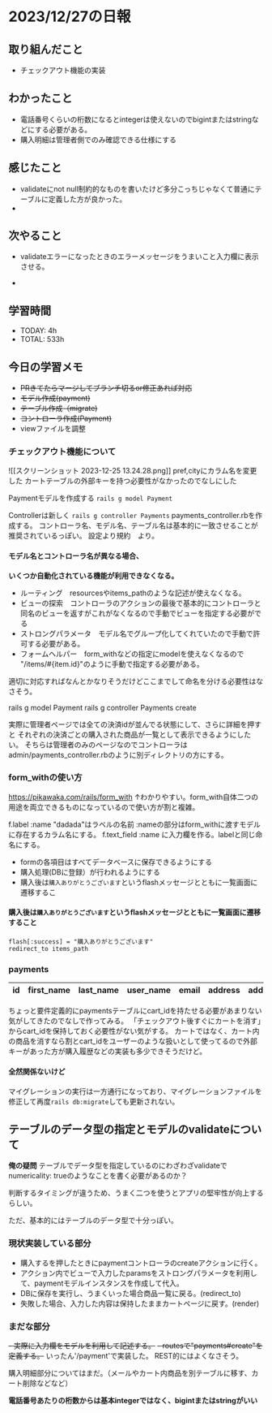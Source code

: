 # 2023/12/27の日報


## 取り組んだこと
- チェックアウト機能の実装

## わかったこと
- 電話番号くらいの桁数になるとintegerは使えないのでbigintまたはstringなどにする必要がある。
- 購入明細は管理者側でのみ確認できる仕様にする


## 感じたこと
- validateにnot null制約的なものを書いたけど多分こっちじゃなくて普通にテーブルに定義した方が良かった。
- 



## 次やること
- validateエラーになったときのエラーメッセージをうまいこと入力欄に表示させる。

- 
## 学習時間
- TODAY: 4h
- TOTAL: 533h



## 今日の学習メモ
- ~~PRきてたらマージしてブランチ切るor修正あれば対応~~
- ~~モデル作成(payment)~~
- ~~テーブル作成（migrate)~~
- ~~コントローラ作成(Payment)~~
- viewファイルを調整


### チェックアウト機能について
![[スクリーンショット 2023-12-25 13.24.28.png]]
pref,cityにカラム名を変更した
カートテーブルの外部キーを持つ必要性がなかったのでなしにした

Paymentモデルを作成する
``rails g model Payment``


Controllerは新しく
``rails g controller Payments``
payments_controller.rbを作成する。
コントローラ名、モデル名、テーブル名は基本的に一致させることが推奨されているっぽい。
設定より規約　より。


#### モデル名とコントローラ名が異なる場合、
**いくつか自動化されている機能が利用できなくなる。**
- ルーティング　resourcesやitems_pathのような記述が使えなくなる。
- ビューの探索　コントローラのアクションの最後で基本的にコントローラと同名のビューを返すがこれがなくなるので手動でビューを指定する必要がでる
- ストロングパラメータ　モデル名でグループ化してくれていたので手動で許可する必要がある。
- フォームヘルパー　form_withなどの指定にmodelを使えなくなるので "/items/#{item.id}"のように手動で指定する必要がある。

適切に対応すればなんとかなりそうだけどここまでして命名を分ける必要性はなさそう。


rails g model Payment
rails g controller Payments create

実際に管理者ページでは全ての決済idが並んでる状態にして、さらに詳細を押すと
それぞれの決済ごとの購入された商品が一覧として表示できるようにしたい。
そちらは管理者のみのページなのでコントローラは
admin/payments_controller.rbのように別ディレクトリの方にする。


### form_withの使い方
https://pikawaka.com/rails/form_with
↑わかりやすい。form_with自体二つの用途を両立できるものになっているので使い方が割と複雑。

f.label :name "dadada"はラベルの名前 :nameの部分はform_withに渡すモデルに存在するカラム名にする。
f.text_field :name に入力欄を作る。labelと同じ命名にする。


- formの各項目はすべてデータベースに保存できるようにする
- 購入処理(DBに登録）が行われるようにする
- 購入後は`購入ありがとうございます`というflashメッセージとともに一覧画面に遷移するこ
#### 購入後は`購入ありがとうございます`というflashメッセージとともに一覧画面に遷移すること
```
flash[:success] = "購入ありがとうございます"
redirect_to items_path
```

### payments
| id | first_name | last_name | user_name | email | address | address2 |
| ---- | ---- | ---- | ---- | ---- | ---- | ---- |


ちょっと要件定義的にpaymentsテーブルにcart_idを持たせる必要があまりない気がしてきたのでなしで作ってみる。
「チェックアウト後すぐにカートを消す」からcart_idを保持しておく必要性がない気がする。
カートではなく、カート内の商品を消すなら割とcart_idをユーザーのような扱いとして使ってるので外部キーがあった方が購入履歴などの実装も多少できそうだけど。

#### 全然関係ないけど
マイグレーションの実行は一方通行になっており、マイグレーションファイルを修正して再度`rails db:migrate`しても更新されない。


## テーブルのデータ型の指定とモデルのvalidateについて

**俺の疑問**
テーブルでデータ型を指定しているのにわざわざvalidateでnumericality: trueのようなことを書く必要があるのか？

判断するタイミングが違うため、うまく二つを使うとアプリの堅牢性が向上するらしい。

ただ、基本的にはテーブルのデータ型で十分っぽい。

### 現状実装している部分
- 購入するを押したときにpaymentコントローラのcreateアクションに行く。
- アクション内でビューで入力したparamsをストロングパラメータを利用して、paymentモデルインスタンスを作成して代入。
- DBに保存を実行し、うまくいった場合商品一覧に戻る。(redirect_to)
- 失敗した場合、入力した内容は保持したままカートページに戻す。(render)

### まだな部分
~~- 実際に入力欄をモデルを利用して記述する。~~
~~- routesで"payments#create"を定義する。~~ いったん'/payment'で実装した。
REST的にはよくなさそう。

購入明細部分についてはまだ。（メールやカート内商品を別テーブルに移す、カート削除などなど）



 **電話番号あたりの桁数からは基本integerではなく、bigintまたはstringがいい**
 


 
